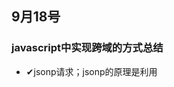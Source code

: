 ## 9月18号

### javascript中实现跨域的方式总结

* ✔jsonp请求；jsonp的原理是利用<script>标签的跨域特性，可以不受限制地从其他域中加载资源，类似的标签还有<img>

* document.domain；这种方式用在主域名相同子域名不同的跨域访问中（通过iframe设置document.domain可以实现跨域）

* window.name；window的name属性有个特征：在一个窗口(window)的生命周期内,窗口载入的所有的页面都是共享一个window.name的，每个页面对window.name都有读写的权限，window.name是持久存在一个窗口载入过的所有页面中的，并不会因新页面的载入而进行重置。

* window.postMessage；window.postMessages是html5中实现跨域访问的一种新方式，可以使用它来向其它的window对象发送消息，无论这个window对象是属于同源或不同源

*  ✔ CORS；CORS背后的基本思想，就是使用自定义的HTTP头部让浏览器与服务器进行沟通，从而决定请求或响应是应该成功还是应该失败

* Web Sockets；web sockets原理：在JS创建了web socket之后，会有一个HTTP请求发送到浏览器以发起连接。取得服务器响应后，建立的连接会使用HTTP升级从HTTP协议交换为web sockt协议。

* ✔ 接口代理，使用 nginx 或其他接口代理工具。将请求转发到指定接口。



### NOSCRIPT标签是做什么用的？

* ✔NOSCRIPT标签用来定义在脚本未被执行时的替代内容。
* 也可以用在检测浏览器是否支持脚本，若不支持脚本则可以显示NOSCRIPT标签里的innerText。这个元素可以包含能够出现在文档<body>中任何html元素，script元素除外。包含在noscript元素的内容只有在下列情况下才会显示出来
  

### JQuery 获取元素的高度和宽度

* width() 和 height() 方法 （**不包括内边距、边框或外边距**）<a href="http://www.w3school.com.cn/tiy/t.asp?f=jquery_dim_width_height" target="_blank">亲自试一试</a>
* innerWidth() 和 innerHeight() 方法（**包括内边距**）<a href="http://www.w3school.com.cn/tiy/t.asp?f=jquery_dim_innerwidth_innerheight" target="_blank">亲自试一试</a>

* outerWidth() 和 outerHeight() 方法（**包括内边距、边框和外边距**）<a href="http://www.w3school.com.cn/tiy/t.asp?f=jquery_dim_outerwidth_outerheight2" target="_blank">亲自试一试</a>

> alert($(window).height()); //浏览器当前窗口可视区域高度 
> alert($(document).height()); //浏览器当前窗口文档的高度 
> alert($(document.body).height());//浏览器当前窗口文档body的高度 
> alert($(document.body).outerHeight(true));//浏览器当前窗口文档body的总高度 包括border padding margin 
> alert($(window).width()); //浏览器当前窗口可视区域宽度 
> alert($(document).width());//浏览器当前窗口文档对象宽度 
> alert($(document.body).width());//浏览器当前窗口文档body的高度 
> alert($(document.body).outerWidth(true));//浏览器当前窗口文档body的总宽度 包括border padding margin 



### JavaScript 的全局函数及属性

* js的全局属性
  * Infinity、NAN、undefined
* js的全局函数
  * decodeURI()  解码某个编码的 URI
  * decodeURIcomponent()  解码一个编码的 URI 组件
  * encodeURI()  把字符串编码为 URI
  * encodeURIcomponent() 把字符串编码为 URI 组件
  * escape()  对字符串进行编码
  * unescape() 对由 escape() 编码的字符串进行解码
  * eval()  计算 JavaScript 字符串，并把它作为脚本代码来执行
  * isFinite()
  * isNAN()
  * Number()
  * parseFloat()
  * parseInt()
  * String()



### typeof

![](https://i.loli.net/2021/09/18/5YybUGX1ZNLzcpW.png)

<img src="https://i.loli.net/2021/09/18/o4yNzftsVPxAHic.png" style="zoom:80%;" />

<a href="https://developer.mozilla.org/zh-CN/docs/Web/JavaScript/Reference/Operators/typeof" target="_blank">亲自试一试</a>



### this对象

* 在事件中，this指向触发这个事件的对象， 特殊的是，**IE中的attachEvent中的this总是指向全局对象Window**

* 函数调用时，指向window 
* 以方法调用时，指向调用该方法的对象
* 使用new创建一个对象时，指向该对象
* call，apply ，bind 可以改变 this指向
